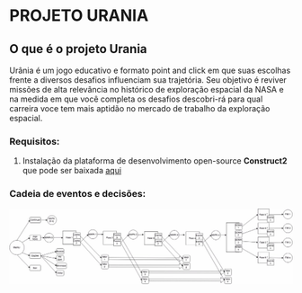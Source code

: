 # PROJETO URANIA

## O que é o projeto Urania

Urânia é um jogo educativo e formato point and click em que suas escolhas frente a diversos desafios influenciam sua trajetória.
Seu objetivo é reviver missões de alta relevância no histórico de exploração espacial da NASA e na medida em que você completa os desafios descobri-rá para qual carreira voce tem mais aptidão no mercado de trabalho da exploração espacial.


### Requisitos:

1. Instalação da plataforma de desenvolvimento open-source **Construct2** que pode ser baixada [aqui](https://www.scirra.com/construct2/releases/r265/download)


### Cadeia de eventos e decisões:

![alt text](https://github.com/v13aer14ls/singularity2018/blob/master/394f69c2-ad0e-483a-b060-6a47284cedf3.jpeg "Fluxograma")
